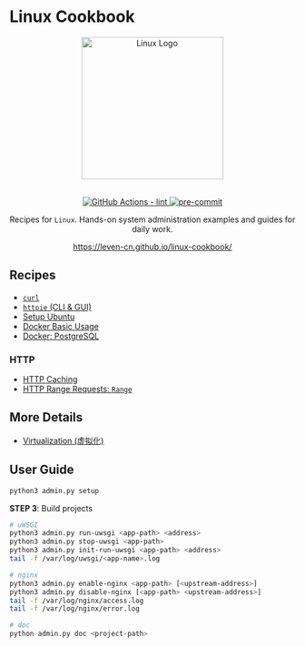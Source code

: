# Linux Cookbook

<section align="center">
  <img src="https://leven-cn.github.io/linux-cookbook/imgs/linux-logo.svg"
    alt="Linux Logo" width="250" height="250" style="text-align:center;" title="Linux Logo">
  <br><br>
  <p>
    <a href="https://github.com/leven-cn/linux-cookbook/actions/workflows/lint.yml">
      <img src="https://github.com/leven-cn/linux-cookbook/actions/workflows/lint.yml/badge.svg"
      alt="GitHub Actions - lint" style="max-width:100%;">
    </a>
    <a href="https://github.com/pre-commit/pre-commit">
      <img src="https://img.shields.io/badge/pre--commit-enabled-brightgreen?logo=pre-commit&logoColor=white"
      alt="pre-commit" style="max-width:100%;">
    </a>
  </p>
  <p>Recipes for <code>Linux</code>.
  Hands-on system administration examples and guides for daily work.</p>
  <p><a href="https://leven-cn.github.io/linux-cookbook/">https://leven-cn.github.io/linux-cookbook/</a></p>
</section>

<!-- markdownlint-disable line-length -->

## Recipes

- [`curl`](https://leven-cn.github.io/linux-cookbook/recipes/curl)
- [`httpie` (CLI & GUI)](https://leven-cn.github.io/linux-cookbook/recipes/httpie)
- [Setup Ubuntu](https://leven-cn.github.io/linux-cookbook/recipes/ubuntu_setup)
- [Docker Basic Usage](https://leven-cn.github.io/linux-cookbook/recipes/docker_basic)
- [Docker: PostgreSQL](https://leven-cn.github.io/linux-cookbook/recipes/docker_postgresql)

### HTTP

- [HTTP Caching](https://leven-cn.github.io/linux-cookbook/recipes/http_caching)
- [HTTP Range Requests: `Range`](https://leven-cn.github.io/linux-cookbook/recipes/http_range)

## More Details

- [Virtualization (虚拟化)](https://leven-cn.github.io/linux-cookbook/more/virtualization)

<!-- markdownlint-enable line-length -->

## User Guide

```bash
python3 admin.py setup
```

**STEP 3**: Build projects

```bash
# uWSGI
python3 admin.py run-uwsgi <app-path> <address>
python3 admin.py stop-uwsgi <app-path>
python3 admin.py init-run-uwsgi <app-path> <address>
tail -f /var/log/uwsgi/<app-name>.log

# nginx
python3 admin.py enable-nginx <app-path> [<upstream-address>]
python3 admin.py disable-nginx [<app-path> <upstream-address>]
tail -f /var/log/nginx/access.log
tail -f /var/log/nginx/error.log

# doc
python admin.py doc <project-path>
```
